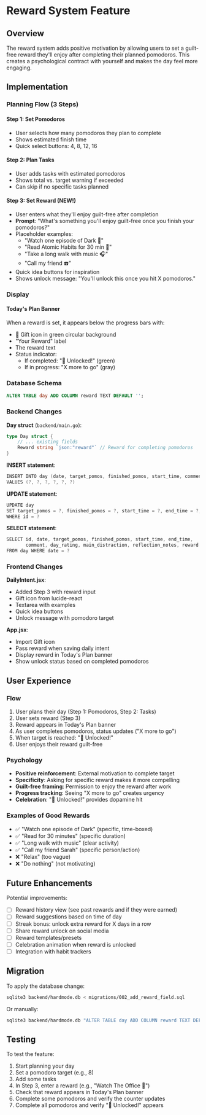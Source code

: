 # Reward System Feature

## Overview
The reward system adds positive motivation by allowing users to set a guilt-free reward they'll enjoy after completing their planned pomodoros. This creates a psychological contract with yourself and makes the day feel more engaging.

## Implementation

### Planning Flow (3 Steps)

#### Step 1: Set Pomodoros
- User selects how many pomodoros they plan to complete
- Shows estimated finish time
- Quick select buttons: 4, 8, 12, 16

#### Step 2: Plan Tasks
- User adds tasks with estimated pomodoros
- Shows total vs. target warning if exceeded
- Can skip if no specific tasks planned

#### Step 3: Set Reward (NEW!)
- User enters what they'll enjoy guilt-free after completion
- **Prompt**: "What's something you'll enjoy guilt-free once you finish your pomodoros?"
- Placeholder examples:
  - "Watch one episode of Dark 🍿"
  - "Read Atomic Habits for 30 min 📖"
  - "Take a long walk with music 🎧"
  - "Call my friend ☎️"
- Quick idea buttons for inspiration
- Shows unlock message: "You'll unlock this once you hit X pomodoros."

### Display

#### Today's Plan Banner
When a reward is set, it appears below the progress bars with:
- 🎁 Gift icon in green circular background
- "Your Reward" label
- The reward text
- Status indicator:
  - If completed: "🎉 Unlocked!" (green)
  - If in progress: "X more to go" (gray)

### Database Schema

```sql
ALTER TABLE day ADD COLUMN reward TEXT DEFAULT '';
```

### Backend Changes

**Day struct** (`backend/main.go`):
```go
type Day struct {
    // ... existing fields
    Reward string `json:"reward"` // Reward for completing pomodoros
}
```

**INSERT statement**:
```go
INSERT INTO day (date, target_pomos, finished_pomos, start_time, comment, reward)
VALUES (?, ?, ?, ?, ?, ?)
```

**UPDATE statement**:
```go
UPDATE day 
SET target_pomos = ?, finished_pomos = ?, start_time = ?, end_time = ?, comment = ?, reward = ?
WHERE id = ?
```

**SELECT statement**:
```go
SELECT id, date, target_pomos, finished_pomos, start_time, end_time, 
       comment, day_rating, main_distraction, reflection_notes, reward
FROM day WHERE date = ?
```

### Frontend Changes

**DailyIntent.jsx**:
- Added Step 3 with reward input
- Gift icon from lucide-react
- Textarea with examples
- Quick idea buttons
- Unlock message with pomodoro target

**App.jsx**:
- Import Gift icon
- Pass reward when saving daily intent
- Display reward in Today's Plan banner
- Show unlock status based on completed pomodoros

## User Experience

### Flow
1. User plans their day (Step 1: Pomodoros, Step 2: Tasks)
2. User sets reward (Step 3)
3. Reward appears in Today's Plan banner
4. As user completes pomodoros, status updates ("X more to go")
5. When target is reached: "🎉 Unlocked!"
6. User enjoys their reward guilt-free

### Psychology
- **Positive reinforcement**: External motivation to complete target
- **Specificity**: Asking for specific reward makes it more compelling
- **Guilt-free framing**: Permission to enjoy the reward after work
- **Progress tracking**: Seeing "X more to go" creates urgency
- **Celebration**: "🎉 Unlocked!" provides dopamine hit

### Examples of Good Rewards
- ✅ "Watch one episode of Dark" (specific, time-boxed)
- ✅ "Read for 30 minutes" (specific duration)
- ✅ "Long walk with music" (clear activity)
- ✅ "Call my friend Sarah" (specific person/action)
- ❌ "Relax" (too vague)
- ❌ "Do nothing" (not motivating)

## Future Enhancements

Potential improvements:
- [ ] Reward history view (see past rewards and if they were earned)
- [ ] Reward suggestions based on time of day
- [ ] Streak bonus: unlock extra reward for X days in a row
- [ ] Share reward unlock on social media
- [ ] Reward templates/presets
- [ ] Celebration animation when reward is unlocked
- [ ] Integration with habit trackers

## Migration

To apply the database change:
```bash
sqlite3 backend/hardmode.db < migrations/002_add_reward_field.sql
```

Or manually:
```bash
sqlite3 backend/hardmode.db "ALTER TABLE day ADD COLUMN reward TEXT DEFAULT '';"
```

## Testing

To test the feature:
1. Start planning your day
2. Set a pomodoro target (e.g., 8)
3. Add some tasks
4. In Step 3, enter a reward (e.g., "Watch The Office 🍿")
5. Check that reward appears in Today's Plan banner
6. Complete some pomodoros and verify the counter updates
7. Complete all pomodoros and verify "🎉 Unlocked!" appears
